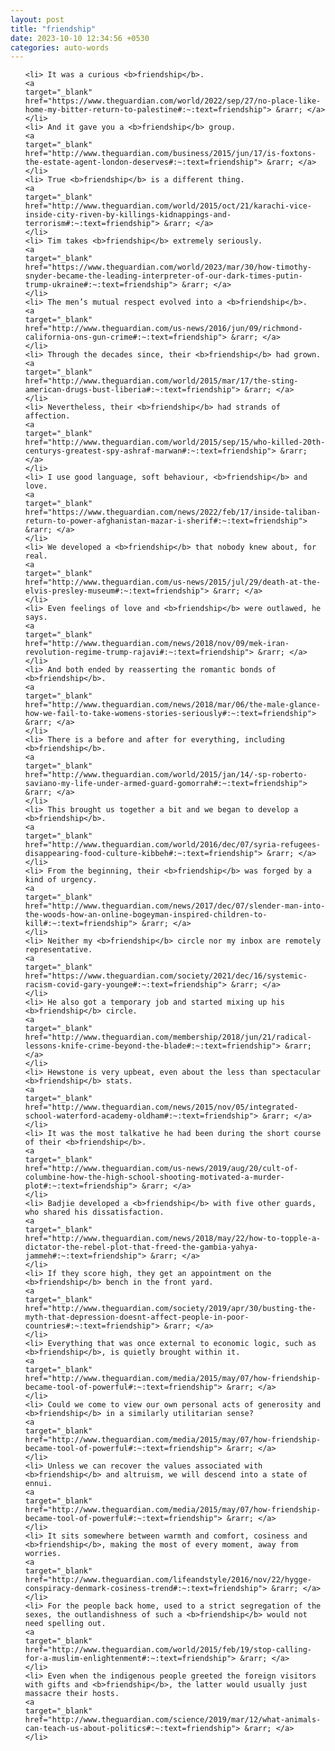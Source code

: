 ```yaml
---
layout: post
title: "friendship"
date: 2023-10-10 12:34:56 +0530
categories: auto-words
---
```

<ol>

    <li> It was a curious <b>friendship</b>.
    <a 
    target="_blank" 
    href="https://www.theguardian.com/world/2022/sep/27/no-place-like-home-my-bitter-return-to-palestine#:~:text=friendship"> &rarr; </a>
    </li>
    <li> And it gave you a <b>friendship</b> group.
    <a 
    target="_blank" 
    href="http://www.theguardian.com/business/2015/jun/17/is-foxtons-the-estate-agent-london-deserves#:~:text=friendship"> &rarr; </a>
    </li>
    <li> True <b>friendship</b> is a different thing.
    <a 
    target="_blank" 
    href="http://www.theguardian.com/world/2015/oct/21/karachi-vice-inside-city-riven-by-killings-kidnappings-and-terrorism#:~:text=friendship"> &rarr; </a>
    </li>
    <li> Tim takes <b>friendship</b> extremely seriously.
    <a 
    target="_blank" 
    href="https://www.theguardian.com/world/2023/mar/30/how-timothy-snyder-became-the-leading-interpreter-of-our-dark-times-putin-trump-ukraine#:~:text=friendship"> &rarr; </a>
    </li>
    <li> The men’s mutual respect evolved into a <b>friendship</b>.
    <a 
    target="_blank" 
    href="http://www.theguardian.com/us-news/2016/jun/09/richmond-california-ons-gun-crime#:~:text=friendship"> &rarr; </a>
    </li>
    <li> Through the decades since, their <b>friendship</b> had grown.
    <a 
    target="_blank" 
    href="http://www.theguardian.com/world/2015/mar/17/the-sting-american-drugs-bust-liberia#:~:text=friendship"> &rarr; </a>
    </li>
    <li> Nevertheless, their <b>friendship</b> had strands of affection.
    <a 
    target="_blank" 
    href="http://www.theguardian.com/world/2015/sep/15/who-killed-20th-centurys-greatest-spy-ashraf-marwan#:~:text=friendship"> &rarr; </a>
    </li>
    <li> I use good language, soft behaviour, <b>friendship</b> and love.
    <a 
    target="_blank" 
    href="https://www.theguardian.com/news/2022/feb/17/inside-taliban-return-to-power-afghanistan-mazar-i-sherif#:~:text=friendship"> &rarr; </a>
    </li>
    <li> We developed a <b>friendship</b> that nobody knew about, for real.
    <a 
    target="_blank" 
    href="http://www.theguardian.com/us-news/2015/jul/29/death-at-the-elvis-presley-museum#:~:text=friendship"> &rarr; </a>
    </li>
    <li> Even feelings of love and <b>friendship</b> were outlawed, he says.
    <a 
    target="_blank" 
    href="http://www.theguardian.com/news/2018/nov/09/mek-iran-revolution-regime-trump-rajavi#:~:text=friendship"> &rarr; </a>
    </li>
    <li> And both ended by reasserting the romantic bonds of <b>friendship</b>.
    <a 
    target="_blank" 
    href="http://www.theguardian.com/news/2018/mar/06/the-male-glance-how-we-fail-to-take-womens-stories-seriously#:~:text=friendship"> &rarr; </a>
    </li>
    <li> There is a before and after for everything, including <b>friendship</b>.
    <a 
    target="_blank" 
    href="http://www.theguardian.com/world/2015/jan/14/-sp-roberto-saviano-my-life-under-armed-guard-gomorrah#:~:text=friendship"> &rarr; </a>
    </li>
    <li> This brought us together a bit and we began to develop a <b>friendship</b>.
    <a 
    target="_blank" 
    href="http://www.theguardian.com/world/2016/dec/07/syria-refugees-disappearing-food-culture-kibbeh#:~:text=friendship"> &rarr; </a>
    </li>
    <li> From the beginning, their <b>friendship</b> was forged by a kind of urgency.
    <a 
    target="_blank" 
    href="http://www.theguardian.com/news/2017/dec/07/slender-man-into-the-woods-how-an-online-bogeyman-inspired-children-to-kill#:~:text=friendship"> &rarr; </a>
    </li>
    <li> Neither my <b>friendship</b> circle nor my inbox are remotely representative.
    <a 
    target="_blank" 
    href="https://www.theguardian.com/society/2021/dec/16/systemic-racism-covid-gary-younge#:~:text=friendship"> &rarr; </a>
    </li>
    <li> He also got a temporary job and started mixing up his <b>friendship</b> circle.
    <a 
    target="_blank" 
    href="http://www.theguardian.com/membership/2018/jun/21/radical-lessons-knife-crime-beyond-the-blade#:~:text=friendship"> &rarr; </a>
    </li>
    <li> Hewstone is very upbeat, even about the less than spectacular <b>friendship</b> stats.
    <a 
    target="_blank" 
    href="http://www.theguardian.com/news/2015/nov/05/integrated-school-waterford-academy-oldham#:~:text=friendship"> &rarr; </a>
    </li>
    <li> It was the most talkative he had been during the short course of their <b>friendship</b>.
    <a 
    target="_blank" 
    href="http://www.theguardian.com/us-news/2019/aug/20/cult-of-columbine-how-the-high-school-shooting-motivated-a-murder-plot#:~:text=friendship"> &rarr; </a>
    </li>
    <li> Badjie developed a <b>friendship</b> with five other guards, who shared his dissatisfaction.
    <a 
    target="_blank" 
    href="http://www.theguardian.com/news/2018/may/22/how-to-topple-a-dictator-the-rebel-plot-that-freed-the-gambia-yahya-jammeh#:~:text=friendship"> &rarr; </a>
    </li>
    <li> If they score high, they get an appointment on the <b>friendship</b> bench in the front yard.
    <a 
    target="_blank" 
    href="http://www.theguardian.com/society/2019/apr/30/busting-the-myth-that-depression-doesnt-affect-people-in-poor-countries#:~:text=friendship"> &rarr; </a>
    </li>
    <li> Everything that was once external to economic logic, such as <b>friendship</b>, is quietly brought within it.
    <a 
    target="_blank" 
    href="http://www.theguardian.com/media/2015/may/07/how-friendship-became-tool-of-powerful#:~:text=friendship"> &rarr; </a>
    </li>
    <li> Could we come to view our own personal acts of generosity and <b>friendship</b> in a similarly utilitarian sense?
    <a 
    target="_blank" 
    href="http://www.theguardian.com/media/2015/may/07/how-friendship-became-tool-of-powerful#:~:text=friendship"> &rarr; </a>
    </li>
    <li> Unless we can recover the values associated with <b>friendship</b> and altruism, we will descend into a state of ennui.
    <a 
    target="_blank" 
    href="http://www.theguardian.com/media/2015/may/07/how-friendship-became-tool-of-powerful#:~:text=friendship"> &rarr; </a>
    </li>
    <li> It sits somewhere between warmth and comfort, cosiness and <b>friendship</b>, making the most of every moment, away from worries.
    <a 
    target="_blank" 
    href="http://www.theguardian.com/lifeandstyle/2016/nov/22/hygge-conspiracy-denmark-cosiness-trend#:~:text=friendship"> &rarr; </a>
    </li>
    <li> For the people back home, used to a strict segregation of the sexes, the outlandishness of such a <b>friendship</b> would not need spelling out.
    <a 
    target="_blank" 
    href="http://www.theguardian.com/world/2015/feb/19/stop-calling-for-a-muslim-enlightenment#:~:text=friendship"> &rarr; </a>
    </li>
    <li> Even when the indigenous people greeted the foreign visitors with gifts and <b>friendship</b>, the latter would usually just massacre their hosts.
    <a 
    target="_blank" 
    href="http://www.theguardian.com/science/2019/mar/12/what-animals-can-teach-us-about-politics#:~:text=friendship"> &rarr; </a>
    </li>